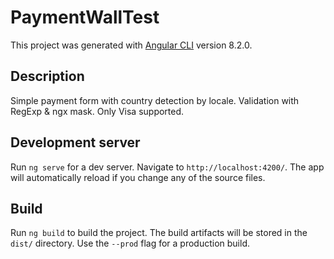 # PaymentWallTest

This project was generated with [Angular CLI](https://github.com/angular/angular-cli) version 8.2.0.

## Description
Simple payment form with country detection by locale.
Validation with RegExp & ngx mask. Only Visa supported.

## Development server

Run `ng serve` for a dev server. Navigate to `http://localhost:4200/`. The app will automatically reload if you change any of the source files.

## Build

Run `ng build` to build the project. The build artifacts will be stored in the `dist/` directory. Use the `--prod` flag for a production build.